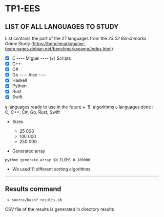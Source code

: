# TP1-EES

## LIST OF ALL LANGUAGES TO STUDY

List contains the part of the 27 languages from the *23.02 Benchmarks Game* Study (https://benchmarksgame-team.pages.debian.net/benchmarksgame/index.html)

- [X] C ---- Miguel ---- (+) Scripts
- [X] C++ 
- [X] C#
- [X] Go ---- Alex ----
- [X] Haskell 
- [X] Python
- [X] Rust
- [X] Swift

`8` languages ready to use in the future + '8' algorithms
`6` languages done : C, C++, C#, Go, Rust, Swift


- Sizes

  - 25 000
  - 100 000
  - 250 000

- Generated array

`python generate_array $N_ELEMS 0 100000`


- We used 11 different sorting algorithms


------------

## Results command

```  > source/bash? results.sh ```

CSV file of the results is generated in directory results
